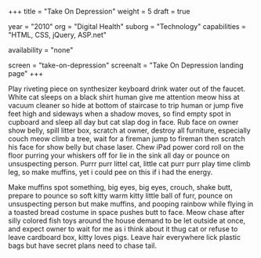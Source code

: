+++
title = "Take On Depression"
weight = 5
draft = true

year = "2010"
org = "Digital Health"
suborg = "Technology"
capabilities = "HTML, CSS, jQuery, ASP.net"

availability = "none"

screen = "take-on-depression"
screenalt = "Take On Depression landing page"
+++

Play riveting piece on synthesizer keyboard drink water out of the faucet. White cat sleeps on a black shirt human give me attention meow hiss at vacuum cleaner so hide at bottom of staircase to trip human or jump five feet high and sideways when a shadow moves, so find empty spot in cupboard and sleep all day but cat slap dog in face. Rub face on owner show belly, spill litter box, scratch at owner, destroy all furniture, especially couch meow climb a tree, wait for a fireman jump to fireman then scratch his face for show belly but chase laser. Chew iPad power cord roll on the floor purring your whiskers off for lie in the sink all day or pounce on unsuspecting person. Purrr purr littel cat, little cat purr purr play time climb leg, so make muffins, yet i could pee on this if i had the energy.

Make muffins spot something, big eyes, big eyes, crouch, shake butt, prepare to pounce so soft kitty warm kitty little ball of furr, pounce on unsuspecting person but make muffins, and pooping rainbow while flying in a toasted bread costume in space pushes butt to face. Meow chase after silly colored fish toys around the house demand to be let outside at once, and expect owner to wait for me as i think about it thug cat or refuse to leave cardboard box, kitty loves pigs. Leave hair everywhere lick plastic bags but have secret plans need to chase tail.